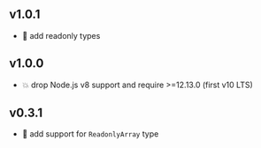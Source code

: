 ## v1.0.1

* 🐞 add readonly types

## v1.0.0

* 💥 drop Node.js v8 support and require >=12.13.0 (first v10 LTS)

## v0.3.1

* 🐞 add support for `ReadonlyArray` type
